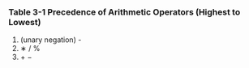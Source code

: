 ###  Table 3-1 Precedence of Arithmetic Operators (Highest to Lowest)  
1. (unary negation) -  
2. &lowast; / %  
3. &plus; &minus;


